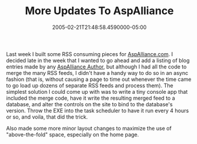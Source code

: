 ﻿---
title: More Updates To AspAlliance
date: "2005-02-21T21:48:58.4590000-05:00"
description: Last week I built some RSS consuming pieces for AspAlliance.com. I
featuredImage: /img/default-post-image.jpg
---

Last week I built some RSS consuming pieces for [AspAlliance.com](http://aspalliance.com/). I decided late in the week that I wanted to go ahead and add a listing of blog entries made by any [AspAlliance Author](http://aspalliance.com/AuthorListing.aspx), but although I had all the code to merge the many RSS feeds, I didn't have a handy way to do so in an async fashion (that is, without causing a page to time out whenever the time came to go load up dozens of separate RSS feeds and process them). The simplest solution I could come up with was to write a tiny console app that included the merge code, have it write the resulting merged feed to a database, and alter the controls on the site to bind to the database's version. Throw the EXE into the task scheduler to have it run every 4 hours or so, and voila, that did the trick.

Also made some more minor layout changes to maximize the use of "above-the-fold" space, especially on the home page.

